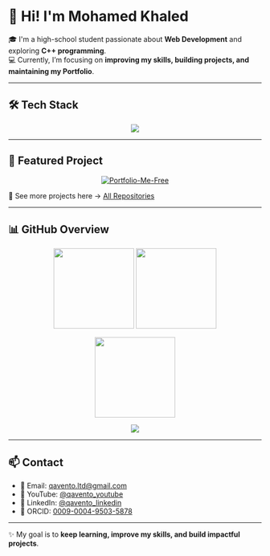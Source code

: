 # 👋 Hi! I'm Mohamed Khaled  

🎓 I'm a high-school student passionate about **Web Development** and exploring **C++ programming**.  
💻 Currently, I’m focusing on **improving my skills, building projects, and maintaining my Portfolio**.  

---

## 🛠️ Tech Stack  
<p align="center">
  <img src="https://skillicons.dev/icons?i=html,css,js,cpp,git,github" />
</p>

---

## 🚀 Featured Project  
<p align="center">
  <a href="https://qavento-ltd.github.io/Portfolio-Me-Free/">
    <img src="https://github-readme-stats-one-bice.vercel.app/api/pin/?username=qavento-LTD&repo=Portfolio-Me-Free&theme=metadark&show_owner=true" alt="Portfolio-Me-Free" />
  </a>
</p>

🔹 See more projects here → [All Repositories](https://github.com/qavento-LTD?tab=repositories)  

---

## 📊 GitHub Overview  
<p align="center">
  <img src="https://github-readme-stats-one-bice.vercel.app/api?username=qavento-LTD&show_icons=true&theme=metadark&hide_border=true" height="160"/>
  <img src="https://github-readme-stats-one-bice.vercel.app/api/top-langs/?username=qavento-LTD&layout=compact&theme=metadark&hide_border=true&langs_count=6" height="160"/>
</p>

<p align="center">
  <a href="https://git.io/streak-stats">
    <img src="https://streak-stats.demolab.com?user=qavento-LTD&theme=metadark&hide_border=true" height="160"/>
  </a>
</p>

<p align="center">
  <!-- Badge لعدد الريبو -->
  <img src="https://img.shields.io/badge/Repositories-10-blue?style=for-the-badge&logo=github" />
</p>

---

## 📫 Contact  
- 📧 Email: [qavento.ltd@gmail.com](mailto:qavento.ltd@gmail.com)  
- 🎥 YouTube: [@qavento_youtube](https://youtube.com/@qavento)  
- 🎵 LinkedIn: [@qavento_linkedin](https://www.linkedin.com/in/mohammed-khaled-abdullah-mahmoud?utm_source=share&utm_campaign=share_via&utm_content=profile&utm_medium=android_app)  
- 🔗 ORCID: [0009-0004-9503-5878](https://orcid.org/0009-0004-9503-5878)  

---

✨ My goal is to **keep learning, improve my skills, and build impactful projects**.